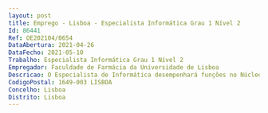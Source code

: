 ```yaml
--- 
layout: post
title: Emprego - Lisboa - Especialista Informática Grau 1 Nível 2
Id: 86441
Ref: OE202104/0654
DataAbertura: 2021-04-26
DataFecho: 2021-05-10
Trabalho: Especialista Informática Grau 1 Nível 2
Empregador: Faculdade de Farmácia da Universidade de Lisboa
Descricao: O Especialista de Informática desempenhará funções no Núcleo de Informática e Telecomunicações,competindo  lhe a execução das atividades que são da responsabilidade do Núcleo.5.2 — Objetivo global da função a) Conceber, desenvolver e acompanhar a implementação dos sistemas e tecnologias deinformação, assegurando a sua gestão e continuada adequação aos objetivos da organização b) Exercer todas as funções com responsabilidade e autonomia técnica.5.3 — Principais atividades e tarefas a desempenhar a) Suporte técnico aos utilizadores b) Manutenção de parques informáticos heterogéneos c) Planeamento, execução e manutenção de projetos de desenvolvimento de software alinhadoscom as necessidades informacionais e funcionais da organização (web, mobile ou desktop) d) Gestão de tecnologias de bases de dados relacionais e) Planeamento e desenvolvimento de projetos de infraestruturas tecnológicas, englobando,designadamente, sistemas servidores de dados, de aplicações e de recursos, redes de comunicaçõese dispositivos de segurança das instalações, assegurando a respetiva gestão e manutenção f) Gerir os sistemas e tecnologias de informação da Faculdade, nomeadamente os sistemasde gestão de utilizadores, académico, correio eletrónico, impressões, controlo de acessos e videovigilância,assegurando a sua gestão e continuada adequação aos objetivos da Faculdade g) Definir e desenvolver as medidas necessárias à segurança e integridade da informação eespecificar as normas de salvaguarda e de recuperação da informação h) Configurar, gerir e administrar os recursos dos sistemas físicos e aplicacionais instalados,de forma a otimizar a utilização e partilha das capacidades existentes e a resolver os incidentesde exploração, e elaborar as normas e a documentação técnica a que deva obedecer a respetivaoperação i) Colaborar na parametrização de sistemas académicos, preferencialmente os sistemasFenixEdu e Moodle.
CodigoPostal: 1649-003 LISBOA
Concelho: Lisboa
Distrito: Lisboa
--- 
```

